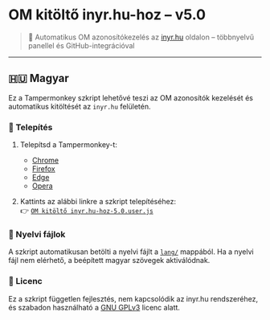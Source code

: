 # OM kitöltő inyr.hu-hoz – v5.0

> 🧩 Automatikus OM azonosítókezelés az [inyr.hu](https://www.inyr.hu) oldalon – többnyelvű panellel és GitHub-integrációval

---

## 🇭🇺 Magyar

Ez a Tampermonkey szkript lehetővé teszi az OM azonosítók kezelését és automatikus kitöltését az `inyr.hu` felületén.

### 🔧 Telepítés

1. Telepítsd a Tampermonkey-t:
   - [Chrome](https://chromewebstore.google.com/detail/dhdgffkkebhmkfjojejmpbldmpobfkfo)
   - [Firefox](https://addons.mozilla.org/hu/firefox/addon/tampermonkey/)
   - [Edge](https://microsoftedge.microsoft.com/addons/detail/tampermonkey/iikmkjmpaadaobahmlepeloendndfphd)
   - [Opera](https://addons.opera.com/hu/extensions/details/tampermonkey-beta/)

2. Kattints az alábbi linkre a szkript telepítéséhez:  
   👉 [`OM kitöltő inyr.hu-hoz-5.0.user.js`](https://raw.githubusercontent.com/acsdaniel87/OM-autofill/main/OM%20kit%C3%B6lt%C5%91%20inyr.hu-hoz-5.0.user.js)

### 📂 Nyelvi fájlok

A szkript automatikusan betölti a nyelvi fájlt a [`lang/`](https://github.com/acsdaniel87/OM-autofill/tree/main/lang) mappából. Ha a nyelvi fájl nem elérhető, a beépített magyar szövegek aktiválódnak.

### 📜 Licenc

Ez a szkript független fejlesztés, nem kapcsolódik az inyr.hu rendszeréhez, és szabadon használható a [GNU GPLv3](https://www.gnu.org/licenses/gpl-3.0.html) licenc alatt.
